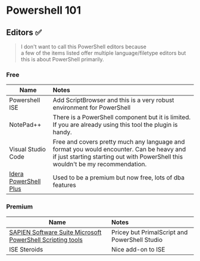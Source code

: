 # Powershell 101
## Editors :white_check_mark:
> I don't want to call this PowerShell editors because  
> a few of the items listed offer multiple language/filetype editors
> but this is about PowerShell primarily.

### Free
**Name** | **Notes** |
| ------------- | :-------------| 
Powershell ISE | Add ScriptBrowser and this is a very robust environment for PowerShell  |
NotePad++ | There is a PowerShell component but it is limited. If you are already using this tool the plugin is handy. |
Visual Studio Code | Free and covers pretty much any language and format you would encounter. Can be heavy and if just starting starting out with PowerShell this wouldn't be my recommendation.|
| [Idera PowerShell Plus](https://www.idera.com/productssolutions/freetools/powershellplus) | Used to be a premium but now free, lots of dba features |


### Premium
**Name** | **Notes** |
| ------------- | :------------- | 
| [SAPIEN Software Suite  Microsoft PowerShell Scripting tools](https://www.sapien.com/software/sapien_software_suite) | Pricey but PrimalScript and PowerShell Studio |
| ISE Steroids | Nice add-on to ISE |




